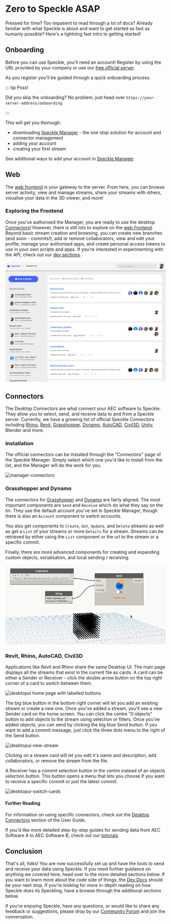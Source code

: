 # Zero to Speckle ASAP

Pressed for time? Too impatient to read through a lot of docs? Already familiar with what Speckle is about and want to get started as fast as humanly possible? Here's a lightning fast intro to getting started!

## Onboarding

Before you can use Speckle, you'll need an account! Register by using the URL provided by your company or use our [free official server](https://speckle.systems/getstarted/).

As you register you'll be guided through a quick onboarding process.

::: tip Psss!

Did you skip the onboarding? No problem, just head over `https://your-server-address/onboarding`

:::

This will get you thorough:

- downloading [Speckle Manager](https://speckle-releases.ams3.digitaloceanspaces.com/manager/SpeckleManager%20Setup.exe) - the one stop solution for account and connector management
- adding your account
- creating your first stream

See additional ways to add your account in [Speckle Manager](/user/manager.md#adding-account)

## Web

The [web frontend](/user/web) is your gateway to the server. From here, you can browse server activity, view and manage streams, share your streams with others, visualise your data in the 3D viewer, and more!

### Exploring the Frontend

Once you've authorised the Manager, you are ready to use the desktop [Connectors](/user/connectors)! However, there is still lots to explore on the [web frontend](/user/web). Beyond basic stream creation and browsing, you can create new branches (and soon - commits!), add or remove collaborators, view and edit your profile, manage your authorised apps, and create personal access tokens to use in your own scripts and apps. If you're interested in experimenting with the API, check out our [dev sections](/dev/server-api.).

![image-20210322192558215](./img/quickstart/image-20210322192558215.png)

## Connectors

The Desktop Connectors are what connect your AEC software to Speckle. They allow you to select, send, and receive data to and from a Speckle server. Currently, we have a growing list of official Speckle Connectors including [Rhino](/user/rhino), [Revit](/user/revit), [Grasshopper](/user/grasshopper), [Dynamo](/user/dynamo), [AutoCAD](/user/autocadcivil), [Civil3D](/user/autocadcivil), [Unity](/user/unity), Blender and more.

### Installation

The official connectors can be installed through the "Connectors" page of the Speckle Manager. Simply select which one you'd like to install from the list, and the Manager will do the work for you.

![manager-connectors](https://user-images.githubusercontent.com/7717434/106609134-2b6f2400-655d-11eb-8d2a-1730115e3bc7.gif)

### Grasshopper and Dynamo

The connectors for [Grasshopper](/user/grasshopper) and [Dynamo](/user/dynamo) are fairly aligned. The most important components are `Send` and `Receive` which do what they say on the tin. They use the default account you've set in Speckle Manager, though there is also an `Account` component to switch accounts.

You also get components to `Create`, `Get`, `Update`, and `Delete` streams as well as get a `List` of your streams or more `Details` for a stream. Streams can be retrieved by either using the `List` component or the url to the stream or a specific commit.

Finally, there are more advanced components for creating and expanding custom objects, serialisation, and local sending / receiving.

![dyn-send](./img-dyn/dyn-send.gif)

### Revit, Rhino, AutoCAD, Civil3D

Applications like Revit and Rhino share the same Desktop UI. The main page displays all the streams that exist in the current file as cards. A card can be either a Sender or Receiver - click the double arrow button on the top right corner of a card to switch between them.

![desktopui home page with labelled buttons](https://user-images.githubusercontent.com/7717434/107382404-badd7f80-6ae7-11eb-9941-2265b1cc5748.png)

The big blue button in the bottom right corner will let you add an existing stream or create a new one. Once you've added a stream, you'll see a new Sender card on the home screen. You can click the centre "0 objects" button to add objects to the stream using selection or filters. Once you've added objects, you can send by clicking the big blue Send button. If you want to add a commit message, just click the three dots menu to the right of the Send button.

![desktopui-new-stream](https://user-images.githubusercontent.com/7717434/106741747-08ec1200-6614-11eb-9162-829670899da9.gif)

Clicking on a stream card will let you edit it's name and description, add collaborators, or remove the stream from the file.

A Receiver has a commit selection button in the centre instead of an objects selection button. This button opens a menu that lets you choose if you want to receive a specific commit or just the latest commit.

![desktopui-switch-cards](https://user-images.githubusercontent.com/7717434/106739209-c5dc6f80-6610-11eb-8625-01b19240c612.gif)

#### Further Reading

For information on using specific connectors, check out the [Desktop Connectors](/user/connectors) section of the User Guide.

If you'd like more detailed step-by-step guides for sending data from AEC Software A to AEC Software B, check out our [tutorials](/user/interop-gh-revit)

## Conclusion

That's all, folks! You are now successfully set up and have the tools to send and receive your data using Speckle. If you need further guidance on anything we covered here, head over to the more detailed sections below. If you want to learn more about the code side of things, the [Dev Docs](/dev/) should be your next stop. If you're looking for more in-depth reading on how Speckle does its Speckling, have a browse through the additional sections below.

If you're enjoying Speckle, have any questions, or would like to share any feedback or suggestions, please drop by our [Community Forum](https://speckle.community/) and join the conversation.
